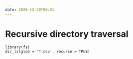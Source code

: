 ```yaml
---
date: 2020-12-30T00:51
---
```


# Recursive directory traversal

	library(fs)
    dir_ls(glob = '*.csv', recurse = TRUE)
